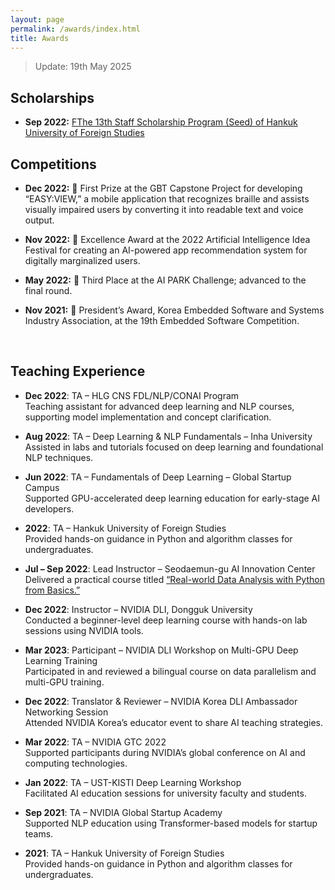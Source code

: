 ```yaml
---
layout: page
permalink: /awards/index.html
title: Awards
---
```


> Update: 19th May 2025

## Scholarships

- **Sep 2022:** [FThe 13th Staff Scholarship Program (Seed) of Hankuk University of Foreign Studies](https://www.hufs.ac.kr/hufs/11403/subview.do?enc=Zm5jdDF8QEB8JTJGYmJzJTJGaHVmcyUyRjIxODclMkY5NDQxMiUyRmFydGNsVmlldy5kbyUzRnBhZ2UlM0QxJTI2c3JjaENvbHVtbiUzRHNqJTI2c3JjaFdyZCUzRCVFQyU5NCVBOCVFQyU5NSU5NyUyNmJic0NsU2VxJTNEJTI2YmJzT3BlbldyZFNlcSUzRCUyNnJnc0JnbmRlU3RyJTNEJTI2cmdzRW5kZGVTdHIlM0QlMjZpc1ZpZXdNaW5lJTNEZmFsc2UlMjZwYXNzd29yZCUzRCUyNg%3D%3D) <br>

## Competitions   
- **Dec 2022:** 🥇 First Prize at the GBT Capstone Project for developing “EASY:VIEW,” a mobile application that recognizes braille and assists visually impaired users by converting it into readable text and voice output.   
- **Nov 2022:** 🥈 Excellence Award at the 2022 Artificial Intelligence Idea Festival for creating an AI-powered app recommendation system for digitally marginalized users.   
- **May 2022:** 🥉 Third Place at the AI PARK Challenge; advanced to the final round.   
- **Nov 2021:** 🏅 President’s Award, Korea Embedded Software and Systems Industry Association, at the 19th Embedded Software Competition.

  <br>   


## Teaching Experience    

- **Dec 2022**: TA – HLG CNS FDL/NLP/CONAI Program  
  Teaching assistant for advanced deep learning and NLP courses, supporting model implementation and concept clarification.

- **Aug 2022**: TA – Deep Learning & NLP Fundamentals – Inha University  
  Assisted in labs and tutorials focused on deep learning and foundational NLP techniques.

- **Jun 2022**: TA – Fundamentals of Deep Learning – Global Startup Campus  
  Supported GPU-accelerated deep learning education for early-stage AI developers.

- **2022**: TA – Hankuk University of Foreign Studies  
  Provided hands-on guidance in Python and algorithm classes for undergraduates.  

- **Jul – Sep 2022**: Lead Instructor – Seodaemun-gu AI Innovation Center  
  Delivered a practical course titled [“Real-world Data Analysis with Python from Basics.”](https://www.sdm.go.kr/lll/user/lectureinfo/lectureInfoView.do?idx=1597)

- **Dec 2022**: Instructor – NVIDIA DLI, Dongguk University  
  Conducted a beginner-level deep learning course with hands-on lab sessions using NVIDIA tools.

- **Mar 2023**: Participant – NVIDIA DLI Workshop on Multi-GPU Deep Learning Training  
  Participated in and reviewed a bilingual course on data parallelism and multi-GPU training.

- **Dec 2022**: Translator & Reviewer – NVIDIA Korea DLI Ambassador Networking Session  
  Attended NVIDIA Korea’s educator event to share AI teaching strategies.

- **Mar 2022**: TA – NVIDIA GTC 2022  
  Supported participants during NVIDIA’s global conference on AI and computing technologies.

- **Jan 2022**: TA – UST-KISTI Deep Learning Workshop  
  Facilitated AI education sessions for university faculty and students.

- **Sep 2021**: TA – NVIDIA Global Startup Academy  
  Supported NLP education using Transformer-based models for startup teams.

- **2021**:  TA – Hankuk University of Foreign Studies   
  Provided hands-on guidance in Python and algorithm classes for undergraduates.  



<br>
